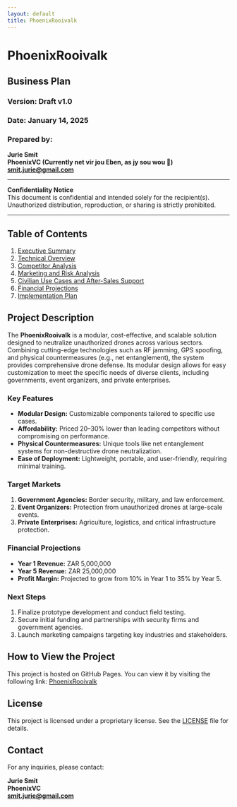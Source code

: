 ```yaml
---
layout: default
title: PhoenixRooivalk
---
```


# PhoenixRooivalk

## Business Plan

### Version: Draft v1.0  
### Date: January 14, 2025  

### Prepared by:  
**Jurie Smit**  
**PhoenixVC (Currently net vir jou Eben, as jy sou wou 🥇)**  
**[smit.jurie@gmail.com](mailto:smit.jurie@gmail.com)**

---

**Confidentiality Notice**  
This document is confidential and intended solely for the recipient(s). Unauthorized distribution, reproduction, or sharing is strictly prohibited.

---

## Table of Contents
1. [Executive Summary](./docs/executive_summary.md)
2. [Technical Overview](./docs/technical_overview.md)
3. [Competitor Analysis](./docs/competitor_analysis.md)
4. [Marketing and Risk Analysis](./docs/marketing_and_risk_analysis.md)
5. [Civilian Use Cases and After-Sales Support](./docs/civilian_use_cases.md)
6. [Financial Projections](./docs/financial_projections.md)
7. [Implementation Plan](./docs/implementation_plan.md)

## Project Description

The **PhoenixRooivalk** is a modular, cost-effective, and scalable solution designed to neutralize unauthorized drones across various sectors. Combining cutting-edge technologies such as RF jamming, GPS spoofing, and physical countermeasures (e.g., net entanglement), the system provides comprehensive drone defense. Its modular design allows for easy customization to meet the specific needs of diverse clients, including governments, event organizers, and private enterprises.

### Key Features

- **Modular Design:** Customizable components tailored to specific use cases.
- **Affordability:** Priced 20–30% lower than leading competitors without compromising on performance.
- **Physical Countermeasures:** Unique tools like net entanglement systems for non-destructive drone neutralization.
- **Ease of Deployment:** Lightweight, portable, and user-friendly, requiring minimal training.

### Target Markets

1. **Government Agencies:** Border security, military, and law enforcement.
2. **Event Organizers:** Protection from unauthorized drones at large-scale events.
3. **Private Enterprises:** Agriculture, logistics, and critical infrastructure protection.

### Financial Projections

- **Year 1 Revenue:** ZAR 5,000,000  
- **Year 5 Revenue:** ZAR 25,000,000  
- **Profit Margin:** Projected to grow from 10% in Year 1 to 35% by Year 5.

### Next Steps

1. Finalize prototype development and conduct field testing.  
2. Secure initial funding and partnerships with security firms and government agencies.  
3. Launch marketing campaigns targeting key industries and stakeholders.

## How to View the Project

This project is hosted on GitHub Pages. You can view it by visiting the following link: [PhoenixRooivalk](https://JustAGhosT.github.io/PhoenixRooivalk/)

## License

This project is licensed under a proprietary license. See the [LICENSE](./LICENSE) file for details.

## Contact

For any inquiries, please contact:

**Jurie Smit**  
**PhoenixVC**  
**[smit.jurie@gmail.com](mailto:smit.jurie@gmail.com)**
